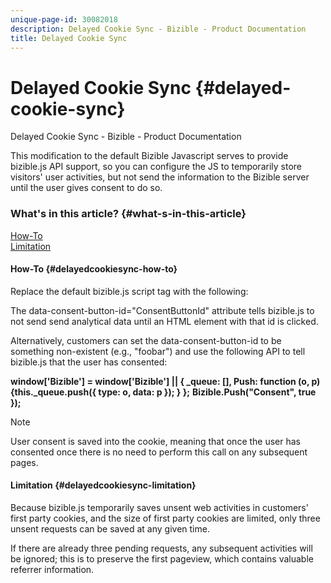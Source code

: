```yaml
---
unique-page-id: 30082018
description: Delayed Cookie Sync - Bizible - Product Documentation
title: Delayed Cookie Sync
---
```


# Delayed Cookie Sync {#delayed-cookie-sync}

Delayed Cookie Sync - Bizible - Product Documentation

This modification to the default Bizible Javascript serves to provide bizible.js API support, so you can configure the JS to temporarily store visitors' user activities, but not send the information to the Bizible server until the user gives consent to do so.

### What's in this article? {#what-s-in-this-article}

[How-To](#delayedcookiesync-how-to)  
[Limitation](#delayedcookiesync-limitation)

#### How-To {#delayedcookiesync-how-to}

Replace the default bizible.js script tag with the following:

**<script id="bizible-settings" type="text/javascript" src="//cdn.bizible.com/scripts/bizible.js" async="" data-consent-button-id="ConsentButtonId"></script>**

The data-consent-button-id="ConsentButtonId" attribute tells bizible.js to not send send analytical data until an HTML element with that id is clicked.

Alternatively, customers can set the data-consent-button-id to be something non-existent (e.g., "foobar") and use the following API to tell bizible.js that the user has consented:

**window['Bizible'] = window['Bizible'] || { _queue: [], Push: function (o, p) {this._queue.push({ type: o, data: p }); } };** 
**Bizible.Push("Consent", true });**

>[!NOTE]
>
>User consent is saved into the cookie, meaning that once the user has consented once there is no need to perform this call on any subsequent pages.

#### Limitation {#delayedcookiesync-limitation}

Because bizible.js temporarily saves unsent web activities in customers' first party cookies, and the size of first party cookies are limited, only three unsent requests can be saved at any given time.  
  
If there are already three pending requests, any subsequent activities will be ignored; this is to preserve the first pageview, which contains valuable referrer information.

